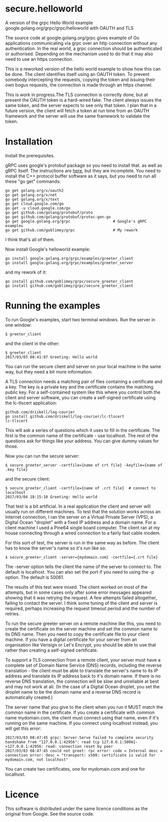 # secure.helloworld
A version of the grpc Hello World example google.golang.org/grpc/grpc/helloworld 
with OAUTH and TLS

The source code at google.golang.org/grpc gives example of Go applications
communicating via grpc over an http connection without any authentication.
In the real world, a grpc connection should be authenticated or
authorised.  Depending on the mechanism used to do that it may also need
to use an https connection.

This is a reworked version of the hello world example to show how this can be
done.  The client identifies itself using an OAUTH token.  To prevent somebody
intercepting the requests, copying the token and issuing their own bogus
requests, the connection is made through an https channel.

This is work in progress.The TLS connection is correctly done,
but at present the OAUTH token is a hard-wired fake.  The
client always issues the same token, and the server expects to see only that
token.  I plan that in a future version, the client will fetch a token at
run time from an OAUTH framework and the server will use the same framework to
validate the token.

Installation
============

Install the prerequisites.

gRPC uses google's protobuf package so you need to install that.
as well as gRPC itself.
The instructions are [here](https://github.com/golang/protobuf),
but they are incomplete.
You need to install the C++ protocol buffer software as it says,
but you need to run all these "go get" commands:

```
go get golang.org/x/oauth2
go get golang.org/x/net
go get golang.org/x/text
go get cloud.google.com/go
go get -u cloud.google.com/go
go get github.com/golang/protobuf/proto 
go get github.com/golang/protobuf/protoc-gen-go
go get google.golang.org/grpc                   # Google's gRPC examples
go get github.com/goblimey/grpc                 # My rework
```

I think that's all of them.

Now install Google's helloworld example:
```
go install google.golang.org/grpc/examples/greeter_client
go install google.golang.org/grpc/examples/greeter_server
```

and my rework of it:

```
go install github.com/goblimey/grpc/secure_greeter_client
go install github.com/goblimey/grpc/secure_greeter_client
```

Running the examples
====================

To run Google's examples,
start two terminal windows.
Run the server in one window:

```
$ greeter_client
```

and the client in the other:

```
$ greeter_client
2017/03/03 08:41:07 Greeting: Hello world

```

You can run the secure client and server on your local machine
in the same way,
but they need a bit more information.

A TLS connection needs a matching pair of files containing a certificate and a key.
The key is a private key and the certificate contains the matching public key.
For a self-contained system like this
where you control both the client and server software,
you can create a self-signed certificate using the lc-tlscert application:

```
github.com/driskell/log-courier
go install github.com/driskell/log-courier/lc-tlscert
lc-tlscert
```

This will ask a series of questions which it uses to fill in the certificate.
The first is the common name of the certificate - use localhost.
The rest of the questions ask for things like your address.
You can give dummy values for those.

Now you can run the secure server:

```
$ secure_greeter_server -certfile={name of crt file} -keyfile={name of .key file}
```

and the secure client:

```
$ secure_greeter_client -certfile={name of .crt file}  # connect to localhost
2017/03/04 18:15:10 Greeting: Hello world
```

That test is a bit artificial.
In a real application
the client and server will usually run on different machines.
To test that the solution works across an Internet connection, 
I ran the server on a Virtual Private Server (VPS),
a Digital Ocean "droplet"
with a fixed IP address and a domain name.
For a client machine I used a Pine64 single board computer.
The client ran at my house connecting
through a wired connection to a fairly fast cable modem.

For this sort of test,
the server is run in the same way as before.
The client has to know the server's name so it's run like so:
```
$ secure_greeter_client -server={mydomain.com} -certfile={.crt file}
```

The -server option tells the client the name of the server
to connect to.  The default is localhost.
You can also set the port if you need to 
using the -p option.
The default is 50061.

The results of this test were mixed.
The client worked on most of the attempts,
but in some cases only after some error messages appeared
showing that it was retrying the request.
A few attempts failed altogether,
failing to contact the server.
I think some tuning of the client and server is required,
perhaps increasing the request timeout period and 
the number of retries.
 
To run the secure greeter server on a remote machine like this,
you need to create the certificate on the server machine 
and set the common name to its DNS name.
Then you need to copy the certificate file to your client machine.
If you have a digital certificate for your server
from an organisation like
Verisign or Let's Encrypt,
you should be able to use that 
rather than creating a self-signed certificate.

To support a TLS connection from a remote client,
your server must have a complete set of
Domain Name Service (DNS) records,
including the reverse translation - the client must be able to 
translate the server's name to its IP address and translate 
its IP address back to it's domain name.
If there is no reverse DNS translation,
the connection will be slow and unreliable at best
and may not work at all.
(In the case of a Digital Ocean droplet,
you set the droplet name to be the domain name
and a reverse DNS record is automatically created.)

The server name that you give to the client when you run it
MUST match the common name in the certificate.
If you create a certificate with common name mydomain.com, the client
must connect using that name,
even if it's running on the same machine.
If you connect using localhost instead,
you will get this error:

```
2017/03/03 08:47:45 grpc: Server.Serve failed to complete security handshake from "127.0.0.1:42956": read tcp 127.0.0.1:50061->127.0.0.1:42956: read: connection reset by peer
2017/03/03 08:47:45 could not greet: rpc error: code = Internal desc = connection error: desc = "transport: x509: certificate is valid for mydomain.com, not localhost"
```

You can create two certificates, one for mydomain.com and one for localhost.

Licence
=========
This software is distributed under the same licence conditions as the original from 
Google.  See the source code.

